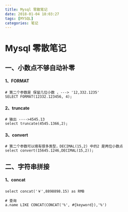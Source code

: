 ```yaml
---
title: Mysql 零散笔记
date: 2018-01-04 18:03:27
tags: [MYSQL]
categories: 笔记
---
```

# Mysql 零散笔记

## 一、小数点不够自动补零
#### 1、FORMAT
```
# 第二个参数是 保留几位小数 ，---> '12,332.1235'
SELECT FORMAT(12332.123456, 4);

```

#### 2、truncate
```
# 输出 ---->4545.13
select truncate(4545.1366,2);
```

#### 3、convert
```
# 第二个参数可以填有很多类型，DECIMAL(15,2) 中的2 是两位小数点
select convert(15645.1246,DECIMAL(15,2));
```

## 二、字符串拼接

#### 1、concat
```
select concat('￥',8898898.15) as RMB

# 查询
a.name LIKE CONCAT(CONCAT('%', #{keyword}),'%')
```